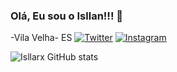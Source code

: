 ### Olá, Eu sou o Isllan!!! 👋
-Vila Velha- ES
[![Twitter](https://img.shields.io/badge/Twitter-1DA1F2?style=for-the-badge&logo=twitter&logoColor=white)](https://twitter.com/isllan_rx)
[![Instagram](https://img.shields.io/badge/Instagram-E4405F?style=for-the-badge&logo=instagram&logoColor=white)](https://instagram.com/Isllan_Toso)

![Isllarx GitHub stats](https://github-readme-stats.vercel.app/api?username=Isllanrx&show_icons=true&theme=dracula)

